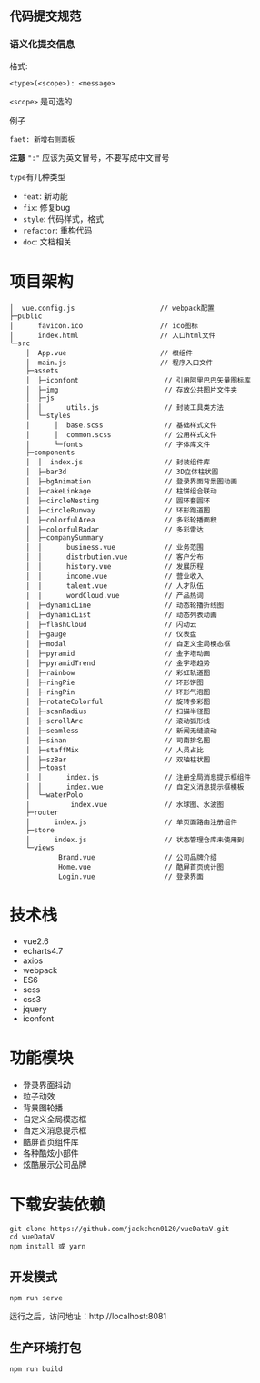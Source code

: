 ## 代码提交规范

### 语义化提交信息


格式: 

`<type>(<scope>): <message>`

`<scope>` 是可选的

例子

```
faet: 新增右侧面板
```

**注意** `":"` 应该为英文冒号，不要写成中文冒号

`type`有几种类型

- `feat`: 新功能
- `fix`:  修复bug
- `style`: 代码样式，格式
- `refactor`: 重构代码
- `doc`: 文档相关

# 项目架构
```
│  vue.config.js                     // webpack配置              
├─public
│      favicon.ico                   // ico图标
│      index.html                    // 入口html文件
└─src
    │  App.vue                       // 根组件
    │  main.js                       // 程序入口文件
    ├─assets
    │  ├─iconfont                     // 引用阿里巴巴矢量图标库   
    │  ├─img                          // 存放公共图片文件夹      
    │  ├─js
    │  │      utils.js                // 封装工具类方法
    │  └─styles
    │      │  base.scss               // 基础样式文件
    │      │  common.scss             // 公用样式文件
    │      └─fonts                    // 字体库文件        
    ├─components
    │  │  index.js                    // 封装组件库
    │  ├─bar3d                        // 3D立体柱状图
    │  ├─bgAnimation                  // 登录界面背景图动画      
    │  ├─cakeLinkage                  // 柱饼组合联动    
    │  ├─circleNesting                // 圆环套圆环   
    │  ├─circleRunway                 // 环形跑道图   
    │  ├─colorfulArea                 // 多彩轮播面积     
    │  ├─colorfulRadar                // 多彩雷达 
    │  ├─companySummary
    │  │      business.vue            // 业务范围
    │  │      distrbution.vue         // 客户分布
    │  │      history.vue             // 发展历程
    │  │      income.vue              // 营业收入
    │  │      talent.vue              // 人才队伍
    │  │      wordCloud.vue           // 产品热词    
    │  ├─dynamicLine                  // 动态轮播折线图   
    │  ├─dynamicList                  // 动态列表动画   
    │  ├─flashCloud                   // 闪动云  
    │  ├─gauge                        // 仪表盘   
    │  ├─modal                        // 自定义全局模态框   
    │  ├─pyramid                      // 金字塔动画   
    │  ├─pyramidTrend                 // 金字塔趋势  
    │  ├─rainbow                      // 彩虹轨道图    
    │  ├─ringPie                      // 环形饼图    
    │  ├─ringPin                      // 环形气泡图   
    │  ├─rotateColorful               // 旋转多彩图   
    │  ├─scanRadius                   // 扫描半径图 
    │  ├─scrollArc                    // 滚动弧形线  
    │  ├─seamless                     // 新闻无缝滚动 
    │  ├─sinan                        // 司南排名图  
    │  ├─staffMix                     // 人员占比   
    │  ├─szBar                        // 双轴柱状图 
    │  ├─toast 
    │  │      index.js                // 注册全局消息提示框组件
    │  │      index.vue               // 自定义消息提示框模板
    │  └─waterPolo
    │          index.vue              // 水球图、水波图   
    ├─router
    │      index.js                   // 单页面路由注册组件
    ├─store
    │      index.js                   // 状态管理仓库未使用到
    └─views
            Brand.vue                 // 公司品牌介绍
            Home.vue                  // 酷屏首页统计图
            Login.vue                 // 登录界面
```


# 技术栈
 * vue2.6
 * echarts4.7
 * axios
 * webpack
 * ES6
 * scss
 * css3
 * jquery
 * iconfont
 
# 功能模块
* 登录界面抖动
* 粒子动效
* 背景图轮播
* 自定义全局模态框
* 自定义消息提示框
* 酷屏首页组件库
* 各种酷炫小部件
* 炫酷展示公司品牌

# 下载安装依赖
```
git clone https://github.com/jackchen0120/vueDataV.git
cd vueDataV
npm install 或 yarn
```

## 开发模式
```
npm run serve
```
运行之后，访问地址：http://localhost:8081

## 生产环境打包
```
npm run build
```



